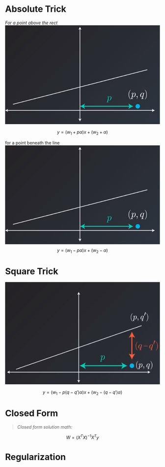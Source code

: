 # Absolute Trick
*For a point above the rect*
![enter image description here](https://github.com/steelcolosus/udacity-datascience/blob/master/images/below.png?raw=true)

$$
y = (w_1 + p\alpha)x + (w_2 + \alpha)
$$

for a point beneath the line
![Beneath](https://github.com/steelcolosus/udacity-datascience/blob/master/images/below.png?raw=true)
$$
y = (w_1 - p\alpha)x + (w_2 - \alpha)
$$

# Square Trick


![Beneath](https://github.com/steelcolosus/udacity-datascience/blob/master/images/squaretrick.png?raw=true)

$$
y = (w_1 - p(q-q')\alpha)x + (w_2 - (q-q')\alpha)
$$

# Closed  Form

> *Closed form solution math:*

$$W=(X^T X)^{-1} X^Ty$$

# Regularization


<!--stackedit_data:
eyJoaXN0b3J5IjpbLTE1NDYxNTU0OTIsLTEzNDgwOTY3NjgsMT
g2OTUyNzE1MywtNjk0MDE1MTY1LDExNjc0NzE0MjEsMTgyNTE3
OTk3MywtMTk4NDU3MjIwMV19
-->